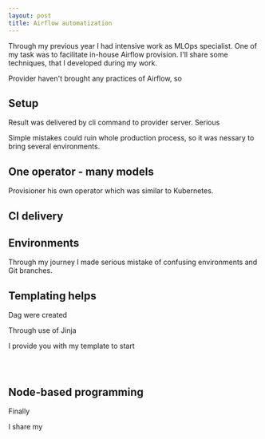 ```yaml
---
layout: post
title: Airflow automatization
---
```


Through my previous year I had intensive work as MLOps specialist. One of my task was to facilitate in-house Airflow provision. I'll share some techniques, that I developed during my work.

Provider haven't brought any practices of Airflow, so 

## Setup

Result was delivered by cli command to provider server. Serious 

Simple mistakes could ruin whole production process, so it was nessary to bring several environments.


## One operator - many models

Provisioner his own operator which was similar to Kubernetes.

## CI delivery


## Environments 

Through my journey I made serious mistake of confusing environments and Git branches.





## Templating helps

Dag were created 

Through use of Jinja

I provide you with my template to start

```



```


## Node-based programming

Finally


I share my 

